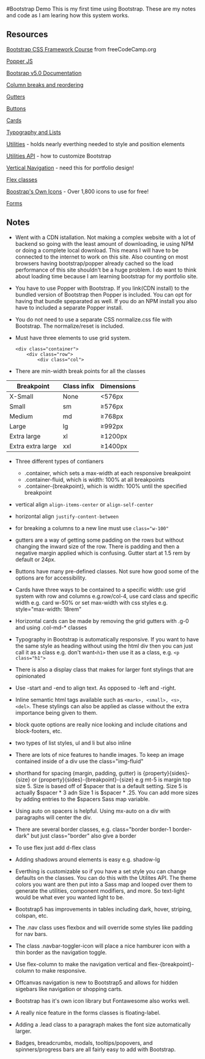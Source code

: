 #Bootstrap Demo
This is my first time using Bootstrap. These are my notes and code as I am learing how this system works.

## Resources
[Bootstrap CSS Framework Course](https://www.youtube.com/watch?v=-qfEOE4vtxE) from freeCodeCamp.org

[Popper JS](https://popper.js.org/)

[Bootsrap v5.0 Documentation](https://getbootstrap.com/docs/5.0/getting-started/introduction/)

[Column breaks and reordering](https://getbootstrap.com/docs/5.0/layout/columns/#column-breaks)

[Gutters](https://getbootstrap.com/docs/5.0/layout/gutters/#how-they-work)

[Buttons](https://getbootstrap.com/docs/5.0/components/buttons/)

[Cards](https://getbootstrap.com/docs/5.0/components/card/)

[Typography and Lists](https://getbootstrap.com/docs/5.0/content/typography/)

[Utilities](https://getbootstrap.com/docs/5.0/utilities/api/) - holds nearly everthing needed to style and position elements

[Utilities API](https://getbootstrap.com/docs/5.0/utilities/api/#using-the-api) - how to customize Bootstrap

[Vertical Navigation](https://getbootstrap.com/docs/5.0/components/navs-tabs/#vertical) - need this for portfolio design!

[Flex classes](https://getbootstrap.com/docs/5.0/utilities/flex/#enable-flex-behaviors)

[Boostrap's Own Icons](https://icons.getbootstrap.com/) - Over 1,800 icons to use for free!

[Forms](https://getbootstrap.com/docs/5.0/forms/overview/)












## Notes

- Went with a CDN istallation. Not making a complex website with a lot of backend so going with the least amount of downloading, ie using NPM or doing a complete local download. This means I will have to be connected to the internet to work on this site. Also counting on  most browsers having bootstrap/popper already cached so the load performance of this site shouldn't be a huge problem. I do want to think about loading time because I am learning bootstrap for my portfolio site.

- You have to use Popper with Bootstrap. If you link(CDN install) to the bundled version of Bootstrap then Popper is included. You can opt for having that bundle speparated as well. If you do an NPM install you also have to included a separate Popper install.

- You do not need to use a separate CSS normalize.css file with Bootstrap. The normalize/reset is included.

- Must have three elements to use grid system. 
    ```
    <div class="container"> 
        <div class="row"> 
            <div class="col">
    ```
- There are min-width break points for all the classes

| Breakpoint | Class infix | Dimensions |
| --- | --- | --- |
| X-Small | None | <576px |
| Small | sm | ≥576px |
| Medium | md | ≥768px |
| Large | lg | ≥992px |
| Extra large | xl | ≥1200px |
| Extra extra large | xxl | ≥1400px |

- Three different types of contianers
    - .container, which sets a max-width at each responsive breakpoint
    - .container-fluid, which is width: 100% at all breakpoints
    - .container-{breakpoint}, which is width: 100% until the specified breakpoint 

- vertical align ```align-items-center``` or ``` align-self-center ```
- horizontal align ```justify-content-between ```
- for breaking a columns to a new line must use ```class="w-100"```
- gutters are a way of getting some padding on the rows but without changing the inward size of the row. There is padding and then a negative margin applied which is confusing. Gutter start at 1.5 rem by default or 24px.
- Buttons have many pre-defined classes. Not sure how good some of the options are for accessibility.
- Cards have three ways to be contained to a specific width: use grid system with row and columns e.g.row/col-4, use card class and specific width e.g. card w-50% or set max-width with css styles e.g. style="max-width: 18rem"
- Horizontal cards can be made by removing the grid gutters with .g-0 and using .col-md-* classes
- Typography in Bootstrap is automatically responsive. If you want to have the same style as heading without using the html div then you can just call it as a class e.g. don't want```<h1>``` then use it as a class, e.g. ```<p class="h1"> ```
- There is also a display class that makes for larger font stylings that are opinionated
- Use -start and -end to align text. As opposed to -left and -right.
- Inline semantic html tags available such as ``` <mark>, <small>, <s>, <del> ```. These stylings can also be applied as classe without the extra importance being given to them.
- block quote options are really nice looking and include citations and block-footers, etc.
- two types of list styles, ul and li but also inline 
- There are lots of nice features to handle images. To keep an image contained inside of a div use the class="img-fluid" 
- shorthand for spacing (margin, padding, gutter) is {property}{sides}-{size} or {property}{sides}-{breakpoint}-{size} e.g mt-5 is margin top size 5. Size is based off of $spacer that is a default setting. Size 5 is actually $spacer * 3 adn Size 1 is $spacer * .25. You can add more sizes by adding entries to the $spacers Sass map variable.
- Using auto on spacers is helpful. Using mx-auto on a div with paragraphs will center the div.
- There are several border classes, e.g. class="border border-1 border-dark" but just class="border" also give a border
- To use flex just add d-flex class
- Adding shadows around elements is easy e.g. shadow-lg
- Everthing is customizable so if you have a set style you can change defaults on the classes. You can do this with the Utilites API. The theme colors you want are then put into a Sass map and looped over them to generate the utilities, component modifiers, and more. So text-light would be what ever you wanted light to be.
- Bootstrap5 has improvements in tables including dark, hover, striping, colspan, etc.
- The .nav class uses flexbox and will override some styles like padding for nav bars.
- The class .navbar-toggler-icon will place a nice hamburer icon with a thin border as the navigation toggle.
- Use flex-column to make the navigation vertical and flex-{breakpoint}-column to make responsive.
- Offcanvas navigation is new to Bootstrap5 and allows for hidden sigebars like navigation or shopping carts.
- Bootstrap has it's own icon library but Fontawesome also works well.
- A really nice feature in the forms classes is floating-label.
- Adding a .lead class to a paragraph makes the font size automatically larger.
- Badges, breadcrumbs, modals, tooltips/popovers, and spinners/progress bars are all fairly easy to add with Bootstrap.








